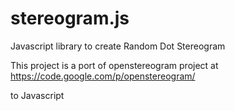 stereogram.js
=============

Javascript library to create Random Dot Stereogram

This project is a port of openstereogram project at
https://code.google.com/p/openstereogram/

to Javascript
